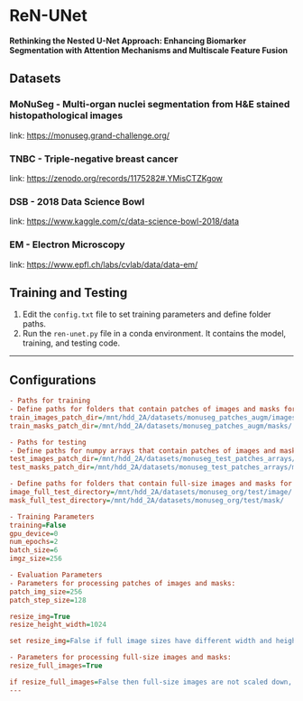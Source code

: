 
# ReN-UNet

**Rethinking the Nested U-Net Approach: Enhancing Biomarker Segmentation with Attention Mechanisms and Multiscale Feature Fusion**





## Datasets

### MoNuSeg - Multi-organ nuclei segmentation from H&E stained histopathological images
link: https://monuseg.grand-challenge.org/

### TNBC - Triple-negative breast cancer
link: https://zenodo.org/records/1175282#.YMisCTZKgow

### DSB - 2018 Data Science Bowl
link: https://www.kaggle.com/c/data-science-bowl-2018/data

### EM - Electron Microscopy
link: https://www.epfl.ch/labs/cvlab/data/data-em/




## Training and Testing

1. Edit the `config.txt` file to set training parameters and define folder paths.
2. Run the `ren-unet.py` file in a conda environment. It contains the model, training, and testing code.





---

## Configurations
```ini
- Paths for training
- Define paths for folders that contain patches of images and masks for training.
train_images_patch_dir=/mnt/hdd_2A/datasets/monuseg_patches_augm/images/
train_masks_patch_dir=/mnt/hdd_2A/datasets/monuseg_patches_augm/masks/

- Paths for testing
- Define paths for numpy arrays that contain patches of images and masks for testing.
test_images_patch_dir=/mnt/hdd_2A/datasets/monuseg_test_patches_arrays/monuseg_org_X_test.npy
test_masks_patch_dir=/mnt/hdd_2A/datasets/monuseg_test_patches_arrays/monuseg_org_y_test.npy

- Define paths for folders that contain full-size images and masks for testing.
image_full_test_directory=/mnt/hdd_2A/datasets/monuseg_org/test/image/
mask_full_test_directory=/mnt/hdd_2A/datasets/monuseg_org/test/mask/

- Training Parameters
training=False
gpu_device=0
num_epochs=2
batch_size=6
imgz_size=256

- Evaluation Parameters
- Parameters for processing patches of images and masks:
patch_img_size=256
patch_step_size=128

resize_img=True
resize_height_width=1024

set resize_img=False if full image sizes have different width and height.

- Parameters for processing full-size images and masks:
resize_full_images=True

if resize_full_images=False then full-size images are not scaled down, but evaluation takes more time.
---

